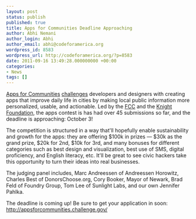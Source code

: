 ```yaml
---
layout: post
status: publish
published: true
title: Apps for Communities Deadline Approaching
author: Abhi Nemani
author_login: Abhi
author_email: abhi@codeforamerica.org
wordpress_id: 8583
wordpress_url: http://codeforamerica.org/?p=8583
date: 2011-09-16 13:49:28.000000000 +00:00
categories:
- News
tags: []
---
```

<a href="http://appsforcommunities.challenge.gov/">Apps for Communities</a> <a href="http://codeforamerica.org/2011/05/24/code-for-oakland-june-4th/">challenges</a> developers and designers with creating apps that improve daily life in cities by making local public information more personalized, usable, and actionable. Led by the <a href="http://fcc.gov">FCC</a> and the <a href="http://knightfoundation.org">Knight Foundation</a>, the apps contest is has had over 45 submissions so far, and the deadline is approaching: October 3! 

The competition is structured in a way that'll hopefully enable sustainability and growth for the apps: they are offering $100k in prizes — $30k as the grand prize, $20k for 2nd, $10k for 3rd, and many bonuses for different categories such as best design and visualization, best use of SMS, digital proficiency, and English literacy, etc. It'll be great to see civic hackers take this opportunity to turn their ideas into real businesses. 

The judging panel includes, Marc Andreessen of Andreessen Horowitz, Charles Best of DonorsChoose.org, Cory Booker, Mayor of Newark, Brad Feld of Foundry Group, Tom Lee of Sunlight Labs, and our own Jennifer Pahlka.

The deadline is coming up! Be sure to get your application in soon: <a href="http://appsforcommunities.challenge.gov/">http://appsforcommunities.challenge.gov/</a>
